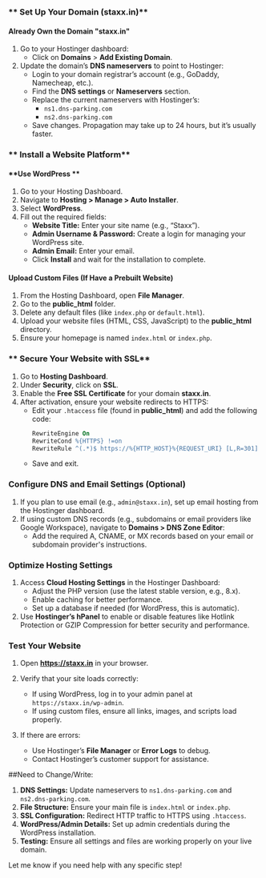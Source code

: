 
### ** Set Up Your Domain (staxx.in)**

#### **Already Own the Domain "staxx.in"**
1. Go to your Hostinger dashboard:
   - Click on **Domains** > **Add Existing Domain**.
2. Update the domain’s **DNS nameservers** to point to Hostinger:
   - Login to your domain registrar’s account (e.g., GoDaddy, Namecheap, etc.).
   - Find the **DNS settings** or **Nameservers** section.
   - Replace the current nameservers with Hostinger’s:
     - `ns1.dns-parking.com`
     - `ns2.dns-parking.com`
   - Save changes. Propagation may take up to 24 hours, but it’s usually faster.

### ** Install a Website Platform**

#### **Use WordPress **  
1. Go to your Hosting Dashboard.
2. Navigate to **Hosting > Manage > Auto Installer**.
3. Select **WordPress**.
4. Fill out the required fields:
   - **Website Title:** Enter your site name (e.g., “Staxx”).
   - **Admin Username & Password:** Create a login for managing your WordPress site.
   - **Admin Email:** Enter your email.
   - Click **Install** and wait for the installation to complete.

#### **Upload Custom Files (If Have a Prebuilt Website)**  
1. From the Hosting Dashboard, open **File Manager**.
2. Go to the **public_html** folder.
3. Delete any default files (like `index.php` or `default.html`).
4. Upload your website files (HTML, CSS, JavaScript) to the **public_html** directory.
5. Ensure your homepage is named `index.html` or `index.php`.

### ** Secure Your Website with SSL**
1. Go to **Hosting Dashboard**.
2. Under **Security**, click on **SSL**.
3. Enable the **Free SSL Certificate** for your domain **staxx.in**.
4. After activation, ensure your website redirects to HTTPS:
   - Edit your `.htaccess` file (found in **public_html**) and add the following code:  
     ```apache
     RewriteEngine On
     RewriteCond %{HTTPS} !=on
     RewriteRule ^(.*)$ https://%{HTTP_HOST}%{REQUEST_URI} [L,R=301]
     ```
   - Save and exit.

### **Configure DNS and Email Settings (Optional)**
1. If you plan to use email (e.g., `admin@staxx.in`), set up email hosting from the Hostinger dashboard.
2. If using custom DNS records (e.g., subdomains or email providers like Google Workspace), navigate to **Domains > DNS Zone Editor**:
   - Add the required A, CNAME, or MX records based on your email or subdomain provider's instructions.

### **Optimize Hosting Settings**
1. Access **Cloud Hosting Settings** in the Hostinger Dashboard:
   - Adjust the PHP version (use the latest stable version, e.g., 8.x).
   - Enable caching for better performance.
   - Set up a database if needed (for WordPress, this is automatic).
2. Use **Hostinger’s hPanel** to enable or disable features like Hotlink Protection or GZIP Compression for better security and performance.

### **Test Your Website**
1. Open **https://staxx.in** in your browser.
2. Verify that your site loads correctly:
   - If using WordPress, log in to your admin panel at `https://staxx.in/wp-admin`.
   - If using custom files, ensure all links, images, and scripts load properly.

3. If there are errors:
   - Use Hostinger’s **File Manager** or **Error Logs** to debug.
   - Contact Hostinger’s customer support for assistance.

##Need to Change/Write:
1. **DNS Settings:** Update nameservers to `ns1.dns-parking.com` and `ns2.dns-parking.com`.  
2. **File Structure:** Ensure your main file is `index.html` or `index.php`.  
3. **SSL Configuration:** Redirect HTTP traffic to HTTPS using `.htaccess`.  
4. **WordPress/Admin Details:** Set up admin credentials during the WordPress installation.  
5. **Testing:** Ensure all settings and files are working properly on your live domain.

Let me know if you need help with any specific step!
